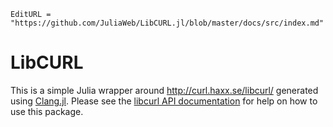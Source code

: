 ```@meta
EditURL = "https://github.com/JuliaWeb/LibCURL.jl/blob/master/docs/src/index.md"
```

# LibCURL

This is a simple Julia wrapper around http://curl.haxx.se/libcurl/ generated using [Clang.jl](https://github.com/ihnorton/Clang.jl). 
Please see the [libcurl API documentation](https://curl.haxx.se/libcurl/c/) for help on how to use this package.

